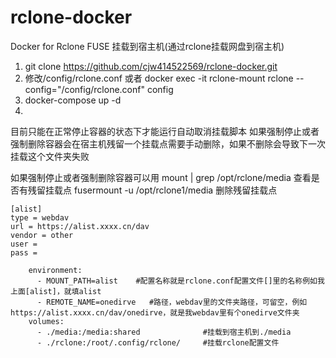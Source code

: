 # rclone-docker
Docker for Rclone FUSE 挂载到宿主机(通过rclone挂载网盘到宿主机)

1. git clone https://github.com/cjw414522569/rclone-docker.git
2. 修改/config/rclone.conf 或者 docker exec -it rclone-mount rclone --config="/config/rclone.conf" config
3. docker-compose up -d
4. 
目前只能在正常停止容器的状态下才能运行自动取消挂载脚本
如果强制停止或者强制删除容器会在宿主机残留一个挂载点需要手动删除，如果不删除会导致下一次挂载这个文件夹失败

如果强制停止或者强制删除容器可以用
mount | grep /opt/rclone/media        查看是否有残留挂载点
fusermount -u /opt/rclone1/media      删除残留挂载点

```
[alist]
type = webdav
url = https://alist.xxxx.cn/dav
vendor = other
user = 
pass = 

    environment: 
      - MOUNT_PATH=alist    #配置名称就是rclone.conf配置文件[]里的名称例如我上面[alist]，就填alist
      - REMOTE_NAME=onedirve   #路径，webdav里的文件夹路径，可留空，例如https://alist.xxxx.cn/dav/onedirve，就是我webdav里有个onedirve文件夹
    volumes:
      - ./media:/media:shared              #挂载到宿主机到./media
      - ./rclone:/root/.config/rclone/     #挂载rclone配置文件
```

